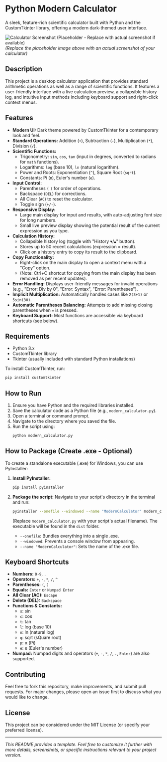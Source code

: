 # Python Modern Calculator

A sleek, feature-rich scientific calculator built with Python and the CustomTkinter library, offering a modern dark-themed user interface.

![Calculator Screenshot (Placeholder - Replace with actual screenshot if available)](https://placehold.co/600x400/2B2B2B/FFFFFF?text=Calculator+UI+Screenshot)
*(Replace the placeholder image above with an actual screenshot of your calculator)*

## Description

This project is a desktop calculator application that provides standard arithmetic operations as well as a range of scientific functions. It features a user-friendly interface with a live calculation preview, a collapsible history log, and intuitive input methods including keyboard support and right-click context menus.

## Features

* **Modern UI:** Dark theme powered by CustomTkinter for a contemporary look and feel.
* **Standard Operations:** Addition (`+`), Subtraction (`-`), Multiplication (`*`), Division (`/`).
* **Scientific Functions:**
    * Trigonometry: `sin`, `cos`, `tan` (input in degrees, converted to radians for `math` functions).
    * Logarithms: `log` (base 10), `ln` (natural logarithm).
    * Power and Roots: Exponentiation (`^`), Square Root (`sqrt`).
    * Constants: Pi (`π`), Euler's number (`e`).
* **Input Control:**
    * Parentheses `(` `)` for order of operations.
    * Backspace (`DEL`) for corrections.
    * All Clear (`AC`) to reset the calculator.
    * Toggle sign (`+/-`).
* **Responsive Display:**
    * Large main display for input and results, with auto-adjusting font size for long numbers.
    * Small live preview display showing the potential result of the current expression as you type.
* **Calculation History:**
    * Collapsible history log (toggle with "History ▾/▴" button).
    * Stores up to 50 recent calculations (expression = result).
    * Click on a history entry to copy its result to the clipboard.
* **Copy Functionality:**
    * Right-click on the main display to open a context menu with a "Copy" option.
    * (Note: Ctrl+C shortcut for copying from the main display has been removed as per recent updates).
* **Error Handling:** Displays user-friendly messages for invalid operations (e.g., "Error: Div by 0", "Error: Syntax", "Error: Parentheses").
* **Implicit Multiplication:** Automatically handles cases like `2(3+1)` or `5sin(30)`.
* **Automatic Parentheses Balancing:** Attempts to add missing closing parentheses when `=` is pressed.
* **Keyboard Support:** Most functions are accessible via keyboard shortcuts (see below).

## Requirements

* Python 3.x
* CustomTkinter library
* Tkinter (usually included with standard Python installations)

To install CustomTkinter, run:
```bash
pip install customtkinter
```

## How to Run

1.  Ensure you have Python and the required libraries installed.
2.  Save the calculator code as a Python file (e.g., `modern_calculator.py`).
3.  Open a terminal or command prompt.
4.  Navigate to the directory where you saved the file.
5.  Run the script using:
    ```bash
    python modern_calculator.py
    ```

## How to Package (Create .exe - Optional)

To create a standalone executable (.exe) for Windows, you can use PyInstaller:

1.  **Install PyInstaller:**
    ```bash
    pip install pyinstaller
    ```
2.  **Package the script:**
    Navigate to your script's directory in the terminal and run:
    ```bash
    pyinstaller --onefile --windowed --name "ModernCalculator" modern_calculator.py
    ```
    (Replace `modern_calculator.py` with your script's actual filename).
    The executable will be found in the `dist` folder.

    * `--onefile`: Bundles everything into a single .exe.
    * `--windowed`: Prevents a console window from appearing.
    * `--name "ModernCalculator"`: Sets the name of the .exe file.

## Keyboard Shortcuts

* **Numbers:** `0-9`, `.`
* **Operators:** `+`, `-`, `*`, `/`, `^`
* **Parentheses:** `(`, `)`
* **Equals:** `Enter` or `Numpad Enter`
* **All Clear (AC):** `Escape`
* **Delete (DEL):** `Backspace`
* **Functions & Constants:**
    * `s`: sin
    * `c`: cos
    * `t`: tan
    * `l`: log (base 10)
    * `n`: ln (natural log)
    * `q`: sqrt (sQuare root)
    * `p`: π (Pi)
    * `e`: e (Euler's number)
* **Numpad:** Numpad digits and operators (`+`, `-`, `*`, `/`, `.`, `Enter`) are also supported.

## Contributing

Feel free to fork this repository, make improvements, and submit pull requests. For major changes, please open an issue first to discuss what you would like to change.

## License

This project can be considered under the MIT License (or specify your preferred license).

---

*This README provides a template. Feel free to customize it further with more details, screenshots, or specific instructions relevant to your project version.*

